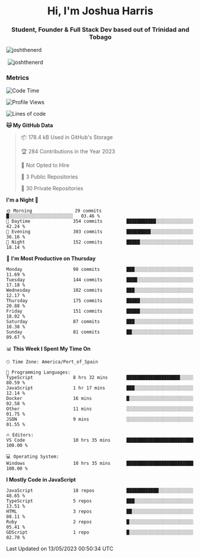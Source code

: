 <h1 align="center">Hi, I'm Joshua Harris</h1>
<h3 align="center">Student, Founder & Full Stack Dev based out of Trinidad and Tobago</h3>

<p align="left"> <img src="https://komarev.com/ghpvc/?username=JoshTheDeveloperr" alt="joshthenerd" /> </p>

<p>&nbsp;<img align="center" src="https://github-readme-stats.vercel.app/api?username=JoshTheDeveloperr&show_icons=true&count_private=true" alt="joshthenerd" /></p>

### Metrics

<!--START_SECTION:waka-->
![Code Time](http://img.shields.io/badge/Code%20Time-334%20hrs%2011%20mins-blue)

![Profile Views](http://img.shields.io/badge/Profile%20Views-0-blue)

![Lines of code](https://img.shields.io/badge/From%20Hello%20World%20I%27ve%20Written-3.1%20million%20lines%20of%20code-blue)

**🐱 My GitHub Data** 

> 📦 178.4 kB Used in GitHub's Storage 
 > 
> 🏆 284 Contributions in the Year 2023
 > 
> 🚫 Not Opted to Hire
 > 
> 📜 3 Public Repositories 
 > 
> 🔑 30 Private Repositories 
 > 
**I'm a Night 🦉** 

```text
🌞 Morning                29 commits          █░░░░░░░░░░░░░░░░░░░░░░░░   03.46 % 
🌆 Daytime                354 commits         ███████████░░░░░░░░░░░░░░   42.24 % 
🌃 Evening                303 commits         █████████░░░░░░░░░░░░░░░░   36.16 % 
🌙 Night                  152 commits         █████░░░░░░░░░░░░░░░░░░░░   18.14 % 
```
📅 **I'm Most Productive on Thursday** 

```text
Monday                   98 commits          ███░░░░░░░░░░░░░░░░░░░░░░   11.69 % 
Tuesday                  144 commits         ████░░░░░░░░░░░░░░░░░░░░░   17.18 % 
Wednesday                102 commits         ███░░░░░░░░░░░░░░░░░░░░░░   12.17 % 
Thursday                 175 commits         █████░░░░░░░░░░░░░░░░░░░░   20.88 % 
Friday                   151 commits         █████░░░░░░░░░░░░░░░░░░░░   18.02 % 
Saturday                 87 commits          ███░░░░░░░░░░░░░░░░░░░░░░   10.38 % 
Sunday                   81 commits          ██░░░░░░░░░░░░░░░░░░░░░░░   09.67 % 
```


📊 **This Week I Spent My Time On** 

```text
🕑︎ Time Zone: America/Port_of_Spain

💬 Programming Languages: 
TypeScript               8 hrs 32 mins       ████████████████████░░░░░   80.59 % 
JavaScript               1 hr 17 mins        ███░░░░░░░░░░░░░░░░░░░░░░   12.14 % 
Docker                   16 mins             █░░░░░░░░░░░░░░░░░░░░░░░░   02.58 % 
Other                    11 mins             ░░░░░░░░░░░░░░░░░░░░░░░░░   01.75 % 
JSON                     9 mins              ░░░░░░░░░░░░░░░░░░░░░░░░░   01.55 % 

🔥 Editors: 
VS Code                  10 hrs 35 mins      █████████████████████████   100.00 % 

💻 Operating System: 
Windows                  10 hrs 35 mins      █████████████████████████   100.00 % 
```

**I Mostly Code in JavaScript** 

```text
JavaScript               18 repos            ████████████░░░░░░░░░░░░░   48.65 % 
TypeScript               5 repos             ███░░░░░░░░░░░░░░░░░░░░░░   13.51 % 
HTML                     3 repos             ██░░░░░░░░░░░░░░░░░░░░░░░   08.11 % 
Ruby                     2 repos             █░░░░░░░░░░░░░░░░░░░░░░░░   05.41 % 
GDScript                 1 repo              █░░░░░░░░░░░░░░░░░░░░░░░░   02.70 % 
```




 Last Updated on 13/05/2023 00:50:34 UTC
<!--END_SECTION:waka-->
